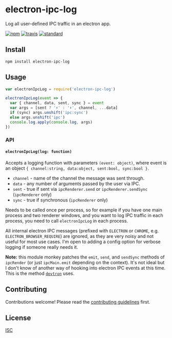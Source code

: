 # electron-ipc-log

Log all user-defined IPC traffic in an electron app.

[![npm][npm-image]][npm-url]
[![travis][travis-image]][travis-url]
[![standard][standard-image]][standard-url]

[npm-image]: https://img.shields.io/npm/v/electron-ipc-log.svg?style=flat-square
[npm-url]: https://www.npmjs.com/package/electron-ipc-log
[travis-image]: https://img.shields.io/travis/ungoldman/electron-ipc-log.svg?style=flat-square
[travis-url]: https://travis-ci.org/ungoldman/electron-ipc-log
[standard-image]: https://img.shields.io/badge/code%20style-standard-brightgreen.svg?style=flat-square
[standard-url]: http://npm.im/standard

## Install

```
npm install electron-ipc-log
```

## Usage

```js
var electronIpcLog = require('electron-ipc-log')

electronIpcLog(event => {
  var { channel, data, sent, sync } = event
  var args = [sent ? '⬆️' : '⬇️', channel, ...data]
  if (sync) args.unshift('ipc:sync')
  else args.unshift('ipc')
  console.log.apply(console.log, args)
})
```

### API

#### `electronIpcLog(log: function)`

Accepts a logging function with parameters `(event: object)`, where event is an object `{ channel:string, data:object, sent:bool, sync:bool }`.

- `channel` - name of the channel the message was sent through.
- `data` - any number of arguments passed by the user via IPC.
- `sent` - true if sent via `ipcRenderer.send` or `ipcRenderer.sendSync` (`ipcRenderer` only)
- `sync` - true if synchronous (`ipcRenderer` only)

Needs to be called once per process, so for example if you have one main process and two renderer windows, and you want to log IPC traffic in each process, you need to call `electronIpcLog` in each process.

All internal electron IPC messages (prefixed with `ELECTRON` or `CHROME`, e.g. `ELECTRON_BROWSER_REQUIRE`) are ignored, as they are very noisy and not useful for most use cases. I'm open to adding a config option for verbose logging if someone really needs it.

**Note:** this module monkey patches the `emit`, `send`, and `sendSync` methods of `ipcRender` (or just `ipcMain.emit` depending on the context). It's not ideal but I don't know of another way of hooking into electron IPC events at this time. This is the method [`devtron`](https://github.com/electron/devtron/) uses.

## Contributing

Contributions welcome! Please read the [contributing guidelines](CONTRIBUTING.md) first.

## License

[ISC](LICENSE.md)
